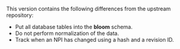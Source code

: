 This version contains the following differences from the upstream repository:

* Put all database tables into the **bloom** schema.
* Do not perform normalization of the data.
* Track when an NPI has changed using a hash and a revision ID.
